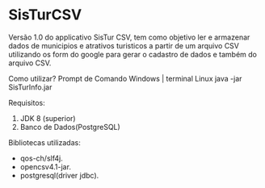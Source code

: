 # SisTurCSV
Versão 1.0 do applicativo SisTur CSV, tem como objetivo ler e armazenar dados de municipios e atrativos turisticos a partir de um arquivo CSV utilizando os form do google para gerar o cadastro de dados e também do arquivo CSV.

Como utilizar? Prompt de Comando Windows | terminal Linux
  java -jar SisTurInfo.jar
  
Requisitos:
1) JDK 8 (superior)
2) Banco de Dados(PostgreSQL)

Bibliotecas utilizadas:
  * qos-ch/slf4j.
  * opencsv4.1-jar.
  * postgresql(driver jdbc).
